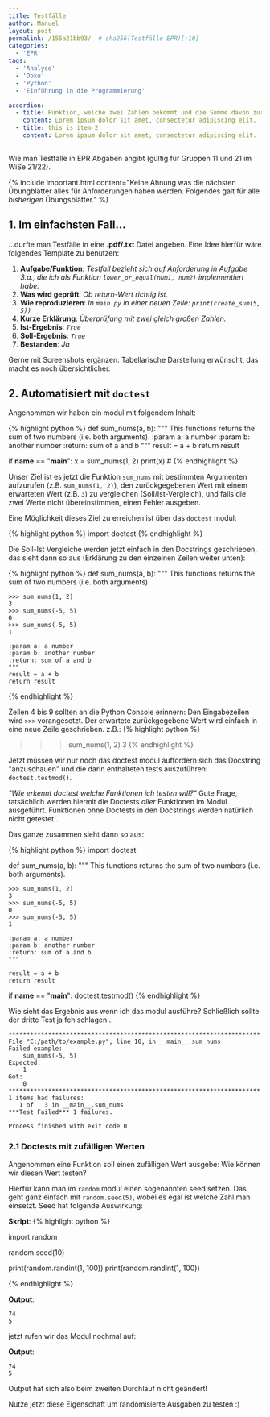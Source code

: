 ```yaml
---
title: Testfälle
author: Manuel
layout: post
permalink: /155a21bb93/  # sha256(Testfälle EPR)[:10]
categories:
  - 'EPR'
tags:
  - 'Analyse'
  - 'Doku'
  - 'Python'
  - 'Einführung in die Programmierung'

accordion: 
  - title: Funktion, welche zwei Zahlen bekommt und die Summe davon zurückgibt (returnd)
    content: Lorem ipsum dolor sit amet, consectetur adipiscing elit. 
  - title: this is item 2
    content: Lorem ipsum dolor sit amet, consectetur adipiscing elit.
---
```


Wie man Testfälle in EPR Abgaben angibt (gültig für Gruppen 11 und 21 im WiSe 21/22).

{% include important.html content="Keine Ahnung was die nächsten Übungblätter alles für Anforderungen haben werden. Folgendes galt für alle *bisherigen* Übungsblätter." %}

## 1. Im einfachsten Fall...

...durfte man Testfälle in eine **.pdf/.txt** Datei angeben.
Eine Idee hierfür wäre folgendes Template zu benutzen:

1. **Aufgabe/Funktion**: *Testfall bezieht sich auf Anforderung in Aufgabe 3.a., die ich als Funktion `lower_or_equal(num1, num2)` implementiert habe.*
2. **Was wird geprüft**: *Ob return-Wert richtig ist.*
3. **Wie reproduzieren**: *In `main.py` in einer neuen Zeile: `print(create_sum(5, 5))`*
4. **Kurze Erklärung**: *Überprüfung mit zwei gleich großen Zahlen.*
5. **Ist-Ergebnis**: *`True`*
6. **Soll-Ergebnis**: *`True`*
7. **Bestanden**: *Ja*

Gerne mit Screenshots ergänzen. Tabellarische Darstellung erwünscht, das macht es noch übersichtlicher.

## 2. Automatisiert mit `doctest`

Angenommen wir haben ein modul mit folgendem Inhalt:


{% highlight python %}
def sum_nums(a, b):
    """ This functions returns the sum of two numbers (i.e. both arguments).
    :param a: a number
    :param b: another number
    :return: sum of a and b
    """
    result = a + b
    return result
    
if __name__ == "__main__":
    x = sum_nums(1, 2)
    print(x)  #
{% endhighlight %}

Unser Ziel ist es jetzt die Funktion `sum_nums` mit bestimmten Argumenten aufzurufen (z.B. `sum_nums(1, 2)`), den zurückgegebenen Wert mit einem erwarteten Wert (z.B. `3`) zu vergleichen (Soll/Ist-Vergleich), und falls die zwei Werte nicht übereinstimmen, einen Fehler ausgeben.

Eine Möglichkeit dieses Ziel zu erreichen ist über das `doctest` modul:

{% highlight python %}
import doctest
{% endhighlight %}

Die Soll-Ist Vergleiche werden jetzt einfach in den Docstrings geschrieben, das sieht dann so aus (Erklärung zu den einzelnen Zeilen weiter unten):

{% highlight python %}
def sum_nums(a, b):
    """ This functions returns the sum of two numbers (i.e. both arguments).
    
    >>> sum_nums(1, 2)
    3
    >>> sum_nums(-5, 5)
    0
    >>> sum_nums(-5, 5)
    1
    
    :param a: a number
    :param b: another number
    :return: sum of a and b
    """
    result = a + b
    return result
{% endhighlight %}


Zeilen 4 bis 9 sollten an die Python Console erinnern: Den Eingabezeilen wird `>>>` vorangesetzt. Der erwartete zurückgegebene Wert wird einfach in eine neue Zeile geschrieben. z.B.:
{% highlight python %}
>>> sum_nums(1, 2)
3
{% endhighlight %}

Jetzt müssen wir nur noch das doctest modul auffordern sich das Docstring "anzuschauen" und die darin enthalteten tests auszuführen: `doctest.testmod()`.

*"Wie erkennt doctest welche Funktionen ich testen will?"* Gute Frage, tatsächlich werden hiermit die Doctests *aller* Funktionen im Modul ausgeführt. Funktionen ohne Doctests in den Docstrings werden natürlich nicht getestet...

Das ganze zusammen sieht dann so aus:

{% highlight python %}
import doctest

def sum_nums(a, b):
    """ This functions returns the sum of two numbers (i.e. both arguments).

    >>> sum_nums(1, 2)
    3
    >>> sum_nums(-5, 5)
    0
    >>> sum_nums(-5, 5)
    1

    :param a: a number
    :param b: another number
    :return: sum of a and b
    """

    result = a + b
    return result


if __name__ == "__main__":
    doctest.testmod()
{% endhighlight %}

Wie sieht das Ergebnis aus wenn ich das modul ausführe? Schließlich sollte der dritte Test ja fehlschlagen...


```
**********************************************************************
File "C:/path/to/example.py", line 10, in __main__.sum_nums
Failed example:
    sum_nums(-5, 5)
Expected:
    1
Got:
    0
**********************************************************************
1 items had failures:
   1 of   3 in __main__.sum_nums
***Test Failed*** 1 failures.

Process finished with exit code 0
```

### 2.1 Doctests mit zufälligen Werten

Angenommen eine Funktion soll einen zufälligen Wert ausgebe: Wie können wir diesen Wert testen?

Hierfür kann man im `random` modul einen sogenannten seed setzen. Das geht ganz einfach mit `random.seed(5)`, wobei es egal ist welche Zahl man einsetzt. Seed hat folgende Auswirkung:

**Skript**:
{% highlight python %}

import random

random.seed(10)

print(random.randint(1, 100))
print(random.randint(1, 100))

{% endhighlight %}

**Output**: 
```
74
5
```

jetzt rufen wir das Modul nochmal auf:

**Output**: 
```
74
5
```

Output hat sich also beim zweiten Durchlauf nicht geändert!

Nutze jetzt diese Eigenschaft um randomisierte Ausgaben zu testen :)



